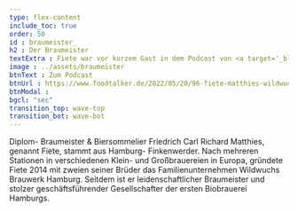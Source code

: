 ```yaml
---
type: flex-content
include_toc: true
order: 50
id : braumeister_
h2 : Der Braumeister
textExtra : Fiete war vor kurzem Gast in dem Podcast von <a target='_blank' href='https://www.foodtalker.de/'>Foodtalker</a>. Schaut gerne vorbei!
image : ../assets/braumeister
btnText : Zum Podcast
btnUrl : https://www.foodtalker.de/2022/05/20/96-fiete-matthies-wildwuchs-brauwerk-bio-brauer-und-biersommelier/
btnModal : 
bgcl: "sec"
transition_top: wave-top
transition_bot: wave-bot
---
```


Diplom- Braumeister & Biersommelier Friedrich Carl Richard Matthies, genannt Fiete, stammt aus Hamburg- Finkenwerder. Nach mehreren Stationen in verschiedenen Klein- und Großbrauereien in Europa, gründete Fiete 2014 mit zweien seiner Brüder das Familienunternehmen Wildwuchs Brauwerk Hamburg. Seitdem ist er leidenschaftlicher Braumeister und stolzer geschäftsführender Gesellschafter der ersten Biobrauerei Hamburgs.